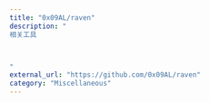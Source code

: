 ```yaml
---
title: "0x09AL/raven"
description: "
相关工具



"
external_url: "https://github.com/0x09AL/raven"
category: "Miscellaneous"
---
```

